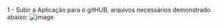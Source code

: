 1 - Subir a Aplicação para o gitHUB, arquivos necessários demonstrado abaixo:
![image](https://github.com/user-attachments/assets/df30b0f7-2f98-44c2-a9e6-e995276599b2)

